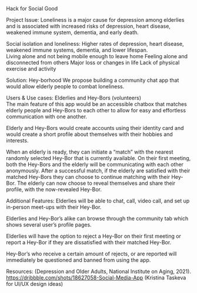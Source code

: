 Hack for Social Good

Project Issue:
Loneliness is a major cause for depression among elderlies and is associated with increased risks of depression, heart disease, weakened immune system, dementia, and early death. 


Social isolation and loneliness:
Higher rates of depression, heart disease, weakened immune systems, dementia, and lower lifespan.  
Living alone and not being mobile enough to leave home 
Feeling alone and disconnected from others 
Major loss or changes in life 
Lack of physical exercise and activity 


Solution: Hey-borhood
We propose building a community chat app that would allow elderly people to combat loneliness.

Users & Use cases: Elderlies and Hey-Bors (volunteers)	
The main feature of this app would be an accessible chatbox that matches elderly people and Hey-Bors to each other to allow for easy and effortless communication with one another. 

Elderly and Hey-Bors would create accounts using their identity card and would create a short profile about themselves with their hobbies and interests.

When an elderly is ready, they can initiate a “match” with the nearest randomly selected Hey-Bor that is currently available. On their first meeting, both the Hey-Bors and the elderly will be communicating with each other anonymously. After a successful match, if the elderly are satisfied with their matched Hey-Bors they can choose to continue matching with their Hey-Bor. The elderly can now choose to reveal themselves and share their profile, with the now-revealed Hey-Bor. 


Additional Features:
Elderlies will be able to chat, call, video call, and set up in-person meet-ups with their Hey-Bor. 

Elderlies and Hey-Bor’s alike can browse through the community tab which shows several user’s profile pages.

Elderlies will have the option to reject a Hey-Bor on their first meeting or report a Hey-Bor if they are dissatisfied with their matched Hey-Bor.

Hey-Bor’s who receive a certain amount of rejects, or are reported will immediately be questioned and banned from using the app. 

 
Resources:
(Depression and Older Adults, National Institute on Aging, 2021).
https://dribbble.com/shots/18627058-Social-Media-App (Kristina Taskeva for UI/UX design ideas)
